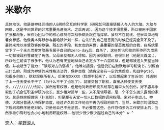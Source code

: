 # 米歇尔

​`具体地说，他是做神经网络的人&网络交互的科学家（研究如何直接链接人与人的大脑、大脑与网络，这是中间世界的非常重要先进技术。之后再说），因为这个技术很重要，所以被用于国家扩张和战争，米作为团队中的核心成员每次战争都会跟在指挥部。虽然不在前线，但米深深地有着负罪感，他像奥本海默参与曼哈顿计划一样，在认识到自己是恶魔的时候已经完全来不及了。最终米难以承受政客的欺骗、残忍的手段，和女友的离世，最重要的是恶魔般的自我，在系统里留下了一个永久而非常隐蔽专属于自己的zero-day后，自杀了，这些死讯和他的所作所为成果一切都被政府雪藏在了角落，父母亲友都无人得知。因为米很聪明，也很年轻（他是大首席，），所以他生前读了很多书，他认为若有天堂地狱自己肯定会下十八层炼狱，但是却被送入天堂当神使，并被赋予了能力：“读取对方的弱点”，他难以接受。但是仍旧在默默地学习和读书，训练自己什么的，刚成为神使的米性格淡淡的，保护自我（他肯定会有一定的焦虑症，和战争ptsd，和很多创伤），默默观察所有人。后来在XXXXX（我想不起来了，以后想起来了告诉你）时遇到了上一任天使长不干了（为什么不干了也忘了），就被交替了职权，直接从神使变天使长。//////////然后，虽然他有权限，但是他对政府职能系统存在着巨大的创伤，好不容易争取到了机会任职圣学院的校长，至少相对简单一些。米不是领导者，是一个不怎么抛头露面的家伙，总是眯眯眼微笑（扑克脸），但是却有天堂一切人口数据的调用权限。米对于幸运儿、神使、大部分普通人持保护态度，经过许久的工作他也不再仇视政府部门，当然，米歇尔的温和之下规则和秩序是绝对的，只是他自己不是法官，不必要管这些。合作恐怕多为工作安排上的，当然米歇尔有时也会小小地利用职能权限——他很少很少很少越过自己的本分^ w ^`​

恋人：[星野涙人](星野涙人.md)
